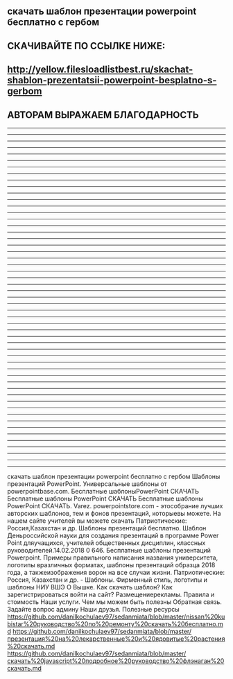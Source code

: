 скачать шаблон презентации powerpoint бесплатно с гербом
--------------------------------------------------
СКАЧИВАЙТЕ ПО ССЫЛКЕ НИЖЕ:
--------------------------------------------------
http://yellow.filesloadlistbest.ru/skachat-shablon-prezentatsii-powerpoint-besplatno-s-gerbom
--------------------------------------------------
АВТОРАМ ВЫРАЖАЕМ БЛАГОДАРНОСТЬ
--------------------------------------------------
--------------------------------------------------
--------------------------------------------------
--------------------------------------------------
--------------------------------------------------
--------------------------------------------------
--------------------------------------------------
--------------------------------------------------
--------------------------------------------------
--------------------------------------------------
--------------------------------------------------
--------------------------------------------------
--------------------------------------------------
--------------------------------------------------
--------------------------------------------------
--------------------------------------------------
--------------------------------------------------
--------------------------------------------------
--------------------------------------------------
--------------------------------------------------
--------------------------------------------------
--------------------------------------------------
--------------------------------------------------
--------------------------------------------------
--------------------------------------------------
--------------------------------------------------
--------------------------------------------------
--------------------------------------------------
--------------------------------------------------
--------------------------------------------------
--------------------------------------------------
--------------------------------------------------
--------------------------------------------------
--------------------------------------------------
--------------------------------------------------
--------------------------------------------------
--------------------------------------------------
--------------------------------------------------
--------------------------------------------------
--------------------------------------------------
--------------------------------------------------
--------------------------------------------------
--------------------------------------------------
--------------------------------------------------
--------------------------------------------------
--------------------------------------------------
--------------------------------------------------
--------------------------------------------------
--------------------------------------------------
--------------------------------------------------
--------------------------------------------------
--------------------------------------------------
--------------------------------------------------
--------------------------------------------------
скачать шаблон презентации powerpoint бесплатно с гербом Шаблоны презентаций PowerPoint. Универсальные шаблоны от powerpointbase.com. Бесплатные шаблоныPowerPoint СКАЧАТЬ  Бесплатные шаблоны PowerPoint СКАЧАТЬ Бесплатные шаблоны PowerPoint СКАЧАТЬ. Varez. powerpointstore.com - этособрание лучших авторских шаблонов, тем и фонов презентаций, которыевы можете. На нашем сайте учителей вы можете скачать Патриотические: Россия,Казахстан и др. Шаблоны презентаций бесплатно.  Шаблон Деньроссийской науки для создания презентаций в программе Power Point дляучащихся, учителей общественных дисциплин, классных руководителей.14.02.2018 0 646. Бесплатные шаблоны презентаций Powerpoint. Примеры правильного написания названия университета, логотипы вразличных форматах, шаблоны презентаций образца 2018 года, а такжеизображения ворон на все случаи жизни. Патриотические: Россия, Казахстан и др. - Шаблоны. Фирменный стиль, логотипы и шаблоны НИУ ВШЭ  О Вышке. Как скачать шаблон? Как зарегистрироваться  войти на сайт? Размещениерекламы. Правила и стоимость  Наши услуги. Чем мы можем быть полезны Обратная связь. Задайте вопрос админу  Наши друзья. Полезные ресурсы
https://github.com/danilkochulaev97/sedanmiata/blob/master/nissan%20kubistar%20руководство%20по%20ремонту%20скачать%20бесплатно.md
https://github.com/danilkochulaev97/sedanmiata/blob/master/презентация%20на%20лекарственные%20и%20ядовитые%20растения%20скачать.md
https://github.com/danilkochulaev97/sedanmiata/blob/master/скачать%20javascript%20подробное%20руководство%20флэнаган%20скачать.md
